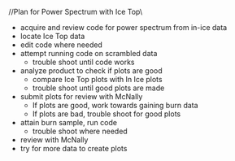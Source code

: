 //Plan for Power Spectrum with Ice Top\\

* acquire and review code for power spectrum from in-ice data
* locate Ice Top data
* edit code where needed
* attempt running code on scrambled data
  *   trouble shoot until code works
* analyze product to check if plots are good
  *   compare Ice Top plots with In Ice plots
  *   trouble shoot until good plots are made
* submit plots for review with McNally
  *   If plots are good, work towards gaining burn data
  *   If plots are bad, trouble shoot for good plots
* attain burn sample, run code
  *   trouble shoot where needed
* review with McNally
* try for more data to create plots
